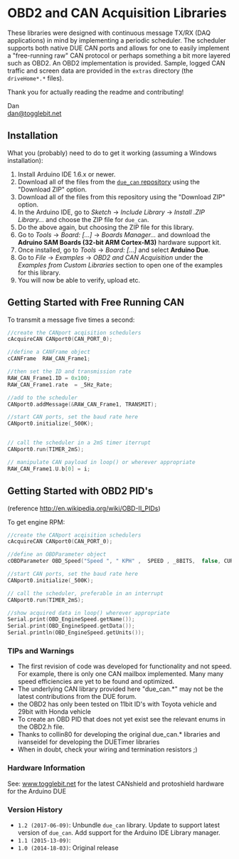 # OBD2 and CAN Acquisition Libraries

These libraries were designed with continuous message TX/RX (DAQ applications) in mind by implementing a periodic scheduler.
The scheduler supports both native DUE CAN ports and allows for one to easily implement a "free-running raw" CAN protocol
or perhaps something a bit more layered such as OBD2. An OBD2 implementation is provided.  Sample, logged CAN traffic and screen data are provided in the `extras` directory (the `driveHome*.*` files).

Thank you for actually reading the readme and contributing!

Dan  
dan@togglebit.net


## Installation
What you (probably) need to do to get it working (assuming a Windows installation):

1. Install Arduino IDE 1.6.x or newer.
2. Download all of the files from the [`due_can` repository](https://github.com/collin80/due_can) using the "Download ZIP" option.
2. Download all of the files from this repository using the "Download ZIP" option.
3. In the Arduino IDE, go to _Sketch_ -> _Include Library_ -> _Install .ZIP Library..._ and choose the ZIP file for `due_can`.
3. Do the above again, but choosing the ZIP file for this library.
5. Go to _Tools_ -> _Board: [...]_ -> _Boards Manager..._ and download the **Adruino SAM Boards (32-bit ARM Cortex-M3)** hardware support kit.
6. Once installed, go to _Tools_ -> _Board: [...]_ and select **Arduino Due**.
7. Go to _File_ -> _Examples_ -> _OBD2 and CAN Acquisition_ under the _Examples from Custom Libraries_ section to open one of the examples for this library.
8. You will now be able to verify, upload etc.

## Getting Started with Free Running CAN

To transmit a message five times a second:        

```c++
//create the CANport acqisition schedulers
cAcquireCAN CANport0(CAN_PORT_0);

//define a CANFrame object 
cCANFrame  RAW_CAN_Frame1;

//then set the ID and transmission rate 
RAW_CAN_Frame1.ID = 0x100;
RAW_CAN_Frame1.rate  = _5Hz_Rate;

//add to the scheduler 
CANport0.addMessage(&RAW_CAN_Frame1, TRANSMIT);

//start CAN ports, set the baud rate here
CANport0.initialize(_500K);


// call the scheduler in a 2mS timer iterrupt
CANport0.run(TIMER_2mS);

// manipulate CAN payload in loop() or wherever appropriate
RAW_CAN_Frame1.U.b[0] = i;
```

## Getting Started with OBD2 PID's
(reference http://en.wikipedia.org/wiki/OBD-II_PIDs)

To get engine RPM:        

```c++
//create the CANport acqisition schedulers
cAcquireCAN CANport0(CAN_PORT_0);

//define an OBDParameter object 
cOBDParameter OBD_Speed("Speed ", " KPH" ,  SPEED , _8BITS,  false, CURRENT,  1, 0,  &CANport0, false);

//start CAN ports, set the baud rate here
CANport0.initialize(_500K);

// call the scheduler, preferable in an interrupt
CANport0.run(TIMER_2mS);

//show acquired data in loop() wherever appropriate
Serial.print(OBD_EngineSpeed.getName()); 
Serial.print(OBD_EngineSpeed.getData());
Serial.println(OBD_EngineSpeed.getUnits());
```
### TIPs and Warnings

- The first revision of code was developed for functionality and not speed. For example, there is only one CAN mailbox implemented.
  Many many speed efficiencies are yet to be found and optimized.
- The underlying CAN library provided here "due_can.*" may not be the latest contributions from the DUE forum.
- the OBD2 has only been tested on 11bit ID's with Toyota vehicle and 29bit with Honda vehicle
- To create an OBD PID that does not yet exist see the relevant enums in the OBD2.h file.  
- Thanks to collin80 for developing the original due_can.* libraries and ivanseidel for developing the DUETimer libraries
- When in doubt, check your wiring and termination resistors ;)

### Hardware Information

See: www.togglebit.net for the latest CANshield and protoshield hardware for the Arduino DUE

### Version History

* `1.2 (2017-06-09)`: Unbundle `due_can` library.  Update to support latest version of `due_can`.  Add support for the Arduino IDE Library manager.
* `1.1 (2015-13-09)`:
* `1.0 (2014-18-03)`: Original release
